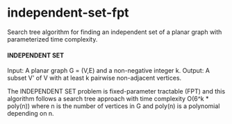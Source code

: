 # independent-set-fpt
Search tree algorithm for finding an independent set of a planar graph with parameterized time complexity.

#### INDEPENDENT SET
Input: A planar graph G = (V,E) and a non-negative integer k.
Output: A subset V' of V with at least k pairwise non-adjacent vertices.

The INDEPENDENT SET problem is fixed-parameter tractable (FPT) and this algorithm
follows a search tree approach with time complexity O(6^k * poly(n)) where n is the number
of vertices in G and poly(n) is a polynomial depending on n.
